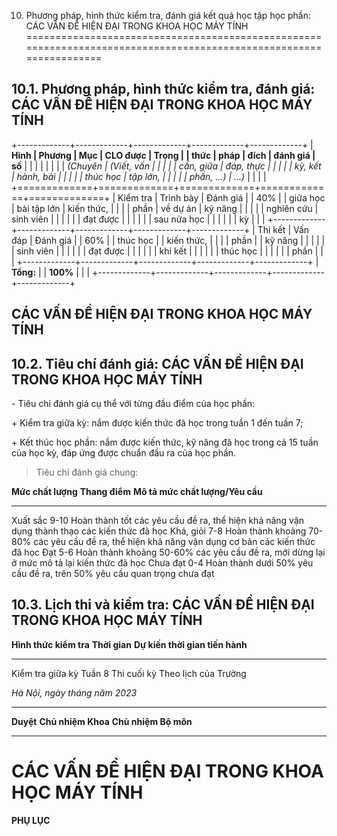 10. Phương pháp, hình thức kiểm tra, đánh giá kết quả học tập học phần: CÁC VẤN ĐỀ HIỆN ĐẠI TRONG KHOA HỌC MÁY TÍNH
===================================================================================================================

10.1. Phương pháp, hình thức kiểm tra, đánh giá: CÁC VẤN ĐỀ HIỆN ĐẠI TRONG KHOA HỌC MÁY TÍNH
--------------------------------------------------------------------------------------------

+-------------+-------------+-------------+-------------+-------------+
| **Hình      | **Phương    | **Mục       | **CLO được  | **Trọng     |
| thức**      | pháp**      | đích**      | đánh giá**  | số**        |
|             |             |             |             |             |
| *(Chuyên    | *(Viết, vấn |             |             |             |
| cần, giữa   | đáp, thực   |             |             |             |
| kỳ, kết     | hành, bài   |             |             |             |
| thúc học    | tập lớn,    |             |             |             |
| phần, ...)* | ...)*       |             |             |             |
+=============+=============+=============+=============+=============+
| Kiểm tra    | Trình bày   | Đánh giá    |             | 40%         |
| giữa học    | bài tập lớn | kiến thức,  |             |             |
| phần        | về dự án    | kỹ năng     |             |             |
|             | nghiên cứu  | sinh viên   |             |             |
|             |             | đạt được    |             |             |
|             |             | sau nửa học |             |             |
|             |             | kỳ          |             |             |
+-------------+-------------+-------------+-------------+-------------+
| Thi kết     | Vấn đáp     | Đánh giá    |             | 60%         |
| thúc học    |             | kiến thức,  |             |             |
| phần        |             | kỹ năng     |             |             |
|             |             | sinh viên   |             |             |
|             |             | đạt được    |             |             |
|             |             | khi kết     |             |             |
|             |             | thúc học    |             |             |
|             |             | phần        |             |             |
+-------------+-------------+-------------+-------------+-------------+
| **Tổng:**   |             | **100%**    |             |             |
+-------------+-------------+-------------+-------------+-------------+

 CÁC VẤN ĐỀ HIỆN ĐẠI TRONG KHOA HỌC MÁY TÍNH
-------------------------------------------

10.2. Tiêu chí đánh giá: CÁC VẤN ĐỀ HIỆN ĐẠI TRONG KHOA HỌC MÁY TÍNH
--------------------------------------------------------------------

\- Tiêu chí đánh giá cụ thể với từng đầu điểm của học phần:

\+ Kiểm tra giữa kỳ: nắm được kiến thức đã học trong tuần 1 đến tuần 7;

\+ Kết thúc học phần: nắm được kiến thức, kỹ năng đã học trong cả 15
tuần của học kỳ, đáp ứng được chuẩn đầu ra của học phần.

> Tiêu chí đánh giá chung:

  **Mức chất lượng**   **Thang điểm**   **Mô tả mức chất lượng/Yêu cầu**
  -------------------- ---------------- ----------------------------------------------------------------------------------------------------
  Xuất sắc             9-10             Hoàn thành tốt các yêu cầu đề ra, thể hiện khả năng vận dụng thành thạo các kiến thức đã học
  Khá, giỏi            7-8              Hoàn thành khoảng 70-80% các yêu cầu đề ra, thể hiện khả năng vận dụng cơ bản các kiến thức đã học
  Đạt                  5-6              Hoàn thành khoảng 50-60% các yêu cầu đề ra, mới dừng lại ở mức mô tả lại kiến thức đã học
  Chưa đạt             0-4              Hoàn thành dưới 50% yêu cầu đề ra, trên 50% yêu cầu quan trọng chưa đạt

10.3. Lịch thi và kiểm tra: CÁC VẤN ĐỀ HIỆN ĐẠI TRONG KHOA HỌC MÁY TÍNH
-----------------------------------------------------------------------

  **Hình thức kiểm tra**   **Thời gian**   **Dự kiến thời gian tiến hành**
  ------------------------ --------------- ---------------------------------
  Kiểm tra giữa kỳ                         Tuần 8
  Thi cuối kỳ                              Theo lịch của Trường

*Hà Nội, ngày tháng năm 2023*

  ----------- -------------------- ----------------------
  **Duyệt**   **Chủ nhiệm Khoa**   **Chủ nhiệm Bộ môn**
  ----------- -------------------- ----------------------

 CÁC VẤN ĐỀ HIỆN ĐẠI TRONG KHOA HỌC MÁY TÍNH
===========================================

**PHỤ LỤC**
